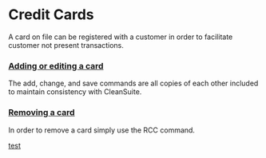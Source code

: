 # Credit Cards

A card on file can be registered with a customer in order to facilitate customer not present transactions. 

### [Adding or editing a card](../Commands/Add%257CChange%257CSave-Credit-Card-—-ACC%257CCCC%257CSCC.md)

The add, change, and save commands are all copies of each other included to maintain consistency with CleanSuite.

### [Removing a card](../Commands/Remove-Credit-Card-—-RCC.md)

In order to remove a card simply use the RCC command.

[test](../Commands/Cash-In%257COut-—-CAI%257CCAO.md)